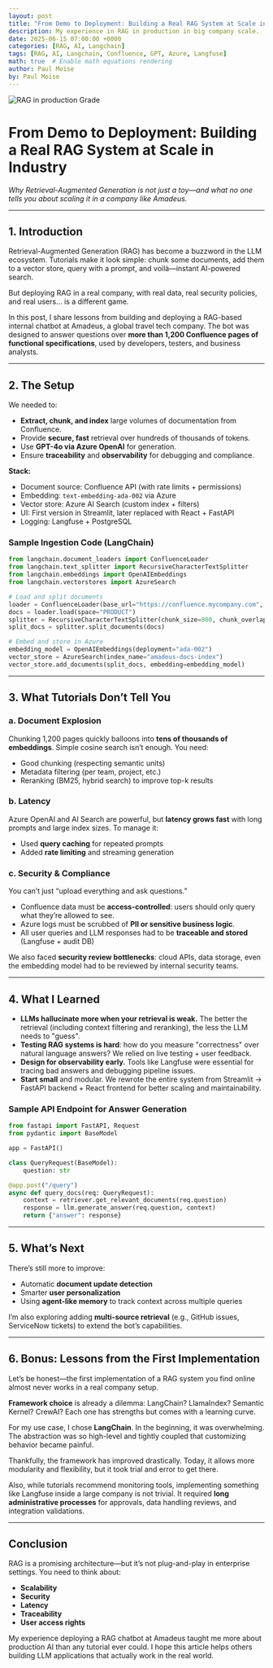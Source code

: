 ```yaml
---
layout: post
title: "From Demo to Deployment: Building a Real RAG System at Scale in Industry"
description: My experience in RAG in production in big company scale.
date: 2025-06-15 07:00:00 +0000
categories: [RAG, AI, Langchain]
tags: [RAG, AI, Langchain, Confluence, GPT, Azure, Langfuse]
math: true  # Enable math equations rendering
author: Paul Moise
by: Paul Moise
---
```

![RAG in production Grade](/assets/img/favicons/2025-06-16-rag-enterprise/thumbnail.png)

# From Demo to Deployment: Building a Real RAG System at Scale in Industry

*Why Retrieval-Augmented Generation is not just a toy—and what no one tells you about scaling it in a company like Amadeus.*

---

## 1. Introduction

Retrieval-Augmented Generation (RAG) has become a buzzword in the LLM ecosystem. Tutorials make it look simple: chunk some documents, add them to a vector store, query with a prompt, and voilà—instant AI-powered search.

But deploying RAG in a real company, with real data, real security policies, and real users… is a different game.

In this post, I share lessons from building and deploying a RAG-based internal chatbot at Amadeus, a global travel tech company. The bot was designed to answer questions over **more than 1,200 Confluence pages of functional specifications**, used by developers, testers, and business analysts.

---

## 2. The Setup

We needed to:

* **Extract, chunk, and index** large volumes of documentation from Confluence.
* Provide **secure, fast** retrieval over hundreds of thousands of tokens.
* Use **GPT-4o via Azure OpenAI** for generation.
* Ensure **traceability** and **observability** for debugging and compliance.

**Stack:**

* Document source: Confluence API (with rate limits + permissions)
* Embedding: `text-embedding-ada-002` via Azure
* Vector store: Azure AI Search (custom index + filters)
* UI: First version in Streamlit, later replaced with React + FastAPI
* Logging: Langfuse + PostgreSQL

### Sample Ingestion Code (LangChain)

```python
from langchain.document_loaders import ConfluenceLoader
from langchain.text_splitter import RecursiveCharacterTextSplitter
from langchain.embeddings import OpenAIEmbeddings
from langchain.vectorstores import AzureSearch

# Load and split documents
loader = ConfluenceLoader(base_url="https://confluence.mycompany.com", username="user", api_key="token")
docs = loader.load(space="PRODUCT")
splitter = RecursiveCharacterTextSplitter(chunk_size=800, chunk_overlap=100)
split_docs = splitter.split_documents(docs)

# Embed and store in Azure
embedding_model = OpenAIEmbeddings(deployment="ada-002")
vector_store = AzureSearch(index_name="amadeus-docs-index")
vector_store.add_documents(split_docs, embedding=embedding_model)
```

---

## 3. What Tutorials Don’t Tell You

### a. Document Explosion

Chunking 1,200 pages quickly balloons into **tens of thousands of embeddings**. Simple cosine search isn’t enough. You need:

* Good chunking (respecting semantic units)
* Metadata filtering (per team, project, etc.)
* Reranking (BM25, hybrid search) to improve top-k results

### b. Latency

Azure OpenAI and AI Search are powerful, but **latency grows fast** with long prompts and large index sizes. To manage it:

* Used **query caching** for repeated prompts
* Added **rate limiting** and streaming generation

### c. Security & Compliance

You can’t just “upload everything and ask questions.”

* Confluence data must be **access-controlled**: users should only query what they’re allowed to see.
* Azure logs must be scrubbed of **PII or sensitive business logic**.
* All user queries and LLM responses had to be **traceable and stored** (Langfuse + audit DB)

We also faced **security review bottlenecks**: cloud APIs, data storage, even the embedding model had to be reviewed by internal security teams.

---

## 4. What I Learned

* **LLMs hallucinate more when your retrieval is weak.** The better the retrieval (including context filtering and reranking), the less the LLM needs to "guess".
* **Testing RAG systems is hard**: how do you measure "correctness" over natural language answers? We relied on live testing + user feedback.
* **Design for observability early.** Tools like Langfuse were essential for tracing bad answers and debugging pipeline issues.
* **Start small** and modular. We rewrote the entire system from Streamlit → FastAPI backend + React frontend for better scaling and maintainability.

### Sample API Endpoint for Answer Generation

```python
from fastapi import FastAPI, Request
from pydantic import BaseModel

app = FastAPI()

class QueryRequest(BaseModel):
    question: str

@app.post("/query")
async def query_docs(req: QueryRequest):
    context = retriever.get_relevant_documents(req.question)
    response = llm.generate_answer(req.question, context)
    return {"answer": response}
```

---

## 5. What’s Next

There’s still more to improve:

* Automatic **document update detection**
* Smarter **user personalization**
* Using **agent-like memory** to track context across multiple queries

I’m also exploring adding **multi-source retrieval** (e.g., GitHub issues, ServiceNow tickets) to extend the bot’s capabilities.

---

## 6. Bonus: Lessons from the First Implementation

Let’s be honest—the first implementation of a RAG system you find online almost never works in a real company setup.

**Framework choice** is already a dilemma: LangChain? LlamaIndex? Semantic Kernel? CrewAI? Each one has strengths but comes with a learning curve.

For my use case, I chose **LangChain**. In the beginning, it was overwhelming. The abstraction was so high-level and tightly coupled that customizing behavior became painful.

Thankfully, the framework has improved drastically. Today, it allows more modularity and flexibility, but it took trial and error to get there.

Also, while tutorials recommend monitoring tools, implementing something like Langfuse inside a large company is not trivial. It required **long administrative processes** for approvals, data handling reviews, and integration validations.

---

## Conclusion

RAG is a promising architecture—but it’s not plug-and-play in enterprise settings. You need to think about:

* **Scalability**
* **Security**
* **Latency**
* **Traceability**
* **User access rights**

My experience deploying a RAG chatbot at Amadeus taught me more about production AI than any tutorial ever could. I hope this article helps others building LLM applications that actually work in the real world.
